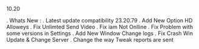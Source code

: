 10.20

. Whats New :
. Latest update compatibility 23.20.79
. Add New Option HD Alloweys
. Fix Unlimted Send Video
. Fix iam Not Onlline
. Fix Problem with some versions in Settings
. Add New Window Change logs
. Fix Crash Win Update & Change Server
. Change the way Tweak reports are sent
